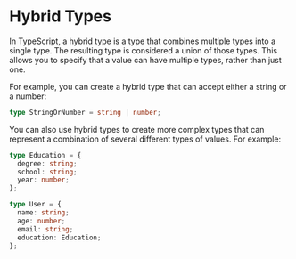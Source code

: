 # Hybrid Types

In TypeScript, a hybrid type is a type that combines multiple types into a single type. The resulting type is considered a union of those types. This allows you to specify that a value can have multiple types, rather than just one.

For example, you can create a hybrid type that can accept either a string or a number:

```typescript
type StringOrNumber = string | number;
```

You can also use hybrid types to create more complex types that can represent a combination of several different types of values. For example:

```typescript
type Education = {
  degree: string;
  school: string;
  year: number;
};

type User = {
  name: string;
  age: number;
  email: string;
  education: Education;
};